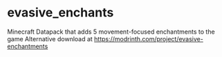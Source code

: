 # evasive_enchants
Minecraft Datapack that adds 5 movement-focused enchantments to the game
Alternative download at https://modrinth.com/project/evasive-enchantments
